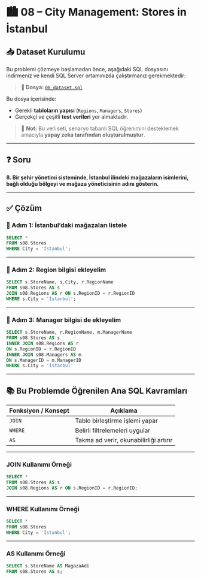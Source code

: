
# 🏙️ 08 – City Management: Stores in İstanbul

## 📥 Dataset Kurulumu

Bu problemi çözmeye başlamadan önce, aşağıdaki SQL dosyasını indirmeniz ve kendi SQL Server ortamınızda çalıştırmanız gerekmektedir:

> **🎯 Dosya:** [`08_dataset.sql`](./08_dataset.sql)

Bu dosya içerisinde:
- Gerekli **tabloların yapısı** (`Regions`, `Managers`, `Stores`)
- Gerçekçi ve çeşitli **test verileri**
yer almaktadır.

> 🧠 **Not:** Bu veri seti, senaryo tabanlı SQL öğrenimini desteklemek amacıyla **yapay zeka tarafından oluşturulmuştur**.

---

## ❓ Soru

**8. Bir şehir yönetimi sisteminde, İstanbul ilindeki mağazaların isimlerini, bağlı olduğu bölgeyi ve mağaza yöneticisinin adını gösterin.**

---

## ✅ Çözüm

### 🧩 Adım 1: İstanbul’daki mağazaları listele

```sql
SELECT * 
FROM s08.Stores
WHERE City = 'İstanbul';
```

---

### 🧩 Adım 2: Region bilgisi ekleyelim

```sql
SELECT s.StoreName, s.City, r.RegionName
FROM s08.Stores AS s
JOIN s08.Regions AS r ON s.RegionID = r.RegionID
WHERE s.City = 'İstanbul';
```

---

### 🧩 Adım 3: Manager bilgisi de ekleyelim

```sql
SELECT s.StoreName, r.RegionName, m.ManagerName 
FROM s08.Stores AS s
INNER JOIN s08.Regions AS r
ON s.RegionID = r.RegionID
INNER JOIN s08.Managers AS m
ON s.ManagerID = m.ManagerID
WHERE s.City = 'İstanbul'
```

---

## 📚 Bu Problemde Öğrenilen Ana SQL Kavramları

| Fonksiyon / Konsept | Açıklama |
|---------------------|----------|
| `JOIN`              | Tablo birleştirme işlemi yapar |
| `WHERE`             | Belirli filtrelemeleri uygular |
| `AS`                | Takma ad verir, okunabilirliği artırır |

---

### JOIN Kullanımı Örneği

```sql
SELECT *
FROM s08.Stores AS s
JOIN s08.Regions AS r ON s.RegionID = r.RegionID;
```

---

### WHERE Kullanımı Örneği

```sql
SELECT *
FROM s08.Stores
WHERE City = 'İstanbul';
```

---

### AS Kullanımı Örneği

```sql
SELECT s.StoreName AS MagazaAdi
FROM s08.Stores AS s;
```
